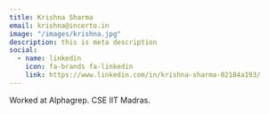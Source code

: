 ```yaml
---
title: Krishna Sharma
email: krishna@incerto.in
image: "/images/krishna.jpg"
description: this is meta description
social:
  - name: linkedin
    icon: fa-brands fa-linkedin
    link: https://www.linkedin.com/in/krishna-sharma-02184a193/
---
```


Worked at Alphagrep. 
CSE IIT Madras.